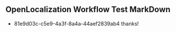 ## OpenLocalization Workflow Test MarkDown
* 81e9d03c-c5e9-4a3f-8a4a-44aef2839ab4 thanks!

<!--HONumber=Aug16_HO5-->


